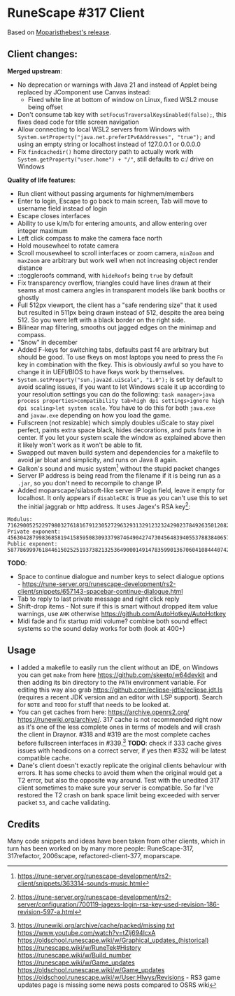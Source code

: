 # RuneScape #317 Client

Based on [Moparisthebest's release](https://www.moparisthebest.com/downloads/rs317.rar).

## Client changes:
**Merged upstream**:
- No deprecation or warnings with Java 21 and instead of Applet being replaced by JComponent use Canvas instead:
  - Fixed white line at bottom of window on Linux, fixed WSL2 mouse being offset
- Don't consume tab key with `setFocusTraversalKeysEnabled(false);`, this fixes dead code for title screen navigation
- Allow connecting to local WSL2 servers from Windows with `System.setProperty("java.net.preferIPv6Addresses", "true");` and using an empty string or localhost instead of 127.0.0.1 or 0.0.0.0
- Fix `findcachedir()` home directory path to actually work with `System.getProperty("user.home") + "/"`, still defaults to c:/ drive on Windows

**Quality of life features**:
- Run client without passing arguments for highmem/members
- Enter to login, Escape to go back to main screen, Tab will move to username field instead of login
- Escape closes interfaces
- Ability to use k/m/b for entering amounts, and allow entering over integer maximum
- Left click compass to make the camera face north
- Hold mousewheel to rotate camera
- Scroll mousewheel to scroll interfaces or zoom camera, `minZoom` and `maxZoom` are arbitrary but work well when not increasing object render distance
- ::toggleroofs command, with `hideRoofs` being `true` by default
- Fix transparency overflow, triangles could have lines drawn at their seams at most camera angles in transparent models like bank booths or ghostly
- Full 512px viewport, the client has a "safe rendering size" that it used but resulted in 511px being drawn instead of 512, despite the area being 512. So you were left with a black border on the right side.
- Bilinear map filtering, smooths out jagged edges on the minimap and compass.
- "Snow" in december
- Added F-keys for switching tabs, defaults past f4 are arbitrary but should be good. To use fkeys on most laptops you need to press the `Fn` key in combination with the fkey. This is obviously awful so you have to change it in UEFI/BIOS to have fkeys work by themselves.
- `System.setProperty("sun.java2d.uiScale", "1.0");` is set by default to avoid scaling issues, if you want to let Windows scale it up according to your resolution settings you can do the following: `task manager>java process properties>compatibility tab>high dpi settings>ignore high dpi scaling>let system scale`. You have to do this for both `java.exe` and `javaw.exe` depending on how you load the game.
- Fullscreen (not resizable) which simply doubles uiScale to stay pixel perfect, paints extra space black, hides decorations, and puts frame in center. If you let your system scale the window as explained above then it likely won't work as it won't be able to fit.
- Swapped out maven build system and dependencies for a makefile to avoid jar bloat and simplicity, and runs on Java 8 again.
- Galkon's sound and music system[^2] without the stupid packet changes
- Server IP address is being read from the filename if it is being run as a `.jar`, so you don't need to recompile to change IP.
- Added moparscape/silabsoft-like server IP login field, leave it empty for localhost. It only appears if `disableCRC` is true as you can't use this to set the initial jaggrab or http address. It uses Jagex's RSA key[^1]:
```
Modulus: 7162900525229798032761816791230527296329313291232324290237849263501208207972894053929065636522363163621000728841182238772712427862772219676577293600221789
Private exponent: 4563042879983685819415859508309337987464904274730456483940553788384065737798175536144539635545496149193181089921240252410947054964044522362195913220892133
Public exponent: 58778699976184461502525193738213253649000149147835990136706041084440742975821
```

**TODO**:
- Space to continue dialogue and number keys to select dialogue options - https://rune-server.org/runescape-development/rs2-client/snippets/657143-spacebar-continue-dialogue.html
- Tab to reply to last private message and right click reply
- Shift-drop items - Not sure if this is smart without dropped item value warnings, use `AHK` otherwise https://github.com/AutoHotkey/AutoHotkey
- Midi fade and fix startup midi volume? combine both sound effect systems so the sound delay works for both (look at 400+)

## Usage
- I added a makefile to easily run the client without an IDE, on Windows you can get `make` from here https://github.com/skeeto/w64devkit and then adding its bin directory to the `PATH` environment variable. For editing this way also grab https://github.com/eclipse-jdtls/eclipse.jdt.ls (requires a recent JDK version and an editor with LSP support). Search for `NOTE` and `TODO` for stuff that needs to be looked at.
- You can get caches from here: https://archive.openrs2.org/ https://runewiki.org/archive/. 317 cache is not recommended right now as it's one of the less complete ones in terms of models and will crash the client in Draynor. #318 and #319 are the most complete caches before fullscreen interfaces in #339.[^3] **TODO**: check if 333 cache gives issues with headicons on a correct server, if yes then #332 will be latest compatible cache.
- Dane's client doesn't exactly replicate the original clients behaviour with errors. It has some checks to avoid them when the original would get a T2 error, but also the opposite way around. Test with the unedited 317 client sometimes to make sure your server is compatible. So far I've restored the T2 crash on bank space limit being exceeded with server packet `53`, and cache validating.

[^1]: https://rune-server.org/runescape-development/rs2-server/configuration/700119-jagexs-login-rsa-key-used-revision-186-revision-597-a.html
[^2]: https://rune-server.org/runescape-development/rs2-client/snippets/363314-sounds-music.html
[^3]: https://runewiki.org/archive/cache/packed/missing.txt https://www.youtube.com/watch?v=tZlj694lcxA https://oldschool.runescape.wiki/w/Graphical_updates_(historical) https://runescape.wiki/w/RuneTek#History https://runescape.wiki/w/Build_number https://runescape.wiki/w/Game_updates https://oldschool.runescape.wiki/w/Game_updates https://oldschool.runescape.wiki/w/User:Hlwys/Revisions - RS3 game updates page is missing some news posts compared to OSRS wiki

## Credits
Many code snippets and ideas have been taken from other clients, which in turn has been worked on by many more people:
RuneScape-317, 317refactor, 2006scape, refactored-client-377, moparscape.
